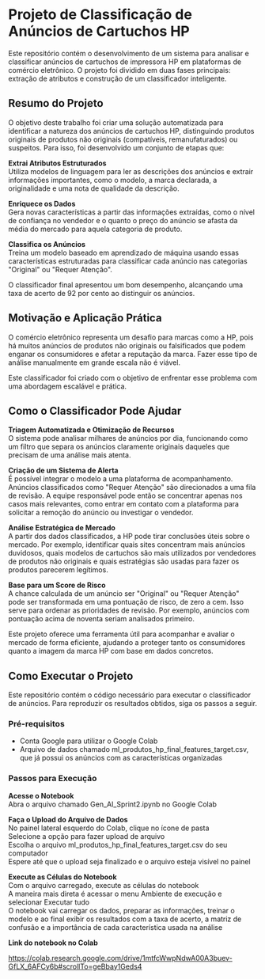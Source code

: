 # Projeto de Classificação de Anúncios de Cartuchos HP

Este repositório contém o desenvolvimento de um sistema para analisar e classificar anúncios de cartuchos de impressora HP em plataformas de comércio eletrônico. O projeto foi dividido em duas fases principais: extração de atributos e construção de um classificador inteligente.

## Resumo do Projeto

O objetivo deste trabalho foi criar uma solução automatizada para identificar a natureza dos anúncios de cartuchos HP, distinguindo produtos originais de produtos não originais (compatíveis, remanufaturados) ou suspeitos. Para isso, foi desenvolvido um conjunto de etapas que:

**Extrai Atributos Estruturados**  
Utiliza modelos de linguagem para ler as descrições dos anúncios e extrair informações importantes, como o modelo, a marca declarada, a originalidade e uma nota de qualidade da descrição.

**Enriquece os Dados**  
Gera novas características a partir das informações extraídas, como o nível de confiança no vendedor e o quanto o preço do anúncio se afasta da média do mercado para aquela categoria de produto.

**Classifica os Anúncios**  
Treina um modelo baseado em aprendizado de máquina usando essas características estruturadas para classificar cada anúncio nas categorias "Original" ou "Requer Atenção".

O classificador final apresentou um bom desempenho, alcançando uma taxa de acerto de 92 por cento ao distinguir os anúncios.

## Motivação e Aplicação Prática

O comércio eletrônico representa um desafio para marcas como a HP, pois há muitos anúncios de produtos não originais ou falsificados que podem enganar os consumidores e afetar a reputação da marca. Fazer esse tipo de análise manualmente em grande escala não é viável.

Este classificador foi criado com o objetivo de enfrentar esse problema com uma abordagem escalável e prática.

## Como o Classificador Pode Ajudar

**Triagem Automatizada e Otimização de Recursos**  
O sistema pode analisar milhares de anúncios por dia, funcionando como um filtro que separa os anúncios claramente originais daqueles que precisam de uma análise mais atenta.

**Criação de um Sistema de Alerta**  
É possível integrar o modelo a uma plataforma de acompanhamento. Anúncios classificados como "Requer Atenção" são direcionados a uma fila de revisão. A equipe responsável pode então se concentrar apenas nos casos mais relevantes, como entrar em contato com a plataforma para solicitar a remoção do anúncio ou investigar o vendedor.

**Análise Estratégica de Mercado**  
A partir dos dados classificados, a HP pode tirar conclusões úteis sobre o mercado. Por exemplo, identificar quais sites concentram mais anúncios duvidosos, quais modelos de cartuchos são mais utilizados por vendedores de produtos não originais e quais estratégias são usadas para fazer os produtos parecerem legítimos.

**Base para um Score de Risco**  
A chance calculada de um anúncio ser "Original" ou "Requer Atenção" pode ser transformada em uma pontuação de risco, de zero a cem. Isso serve para ordenar as prioridades de revisão. Por exemplo, anúncios com pontuação acima de noventa seriam analisados primeiro.

Este projeto oferece uma ferramenta útil para acompanhar e avaliar o mercado de forma eficiente, ajudando a proteger tanto os consumidores quanto a imagem da marca HP com base em dados concretos.

## Como Executar o Projeto

Este repositório contém o código necessário para executar o classificador de anúncios. Para reproduzir os resultados obtidos, siga os passos a seguir.

### Pré-requisitos

- Conta Google para utilizar o Google Colab
- Arquivo de dados chamado ml_produtos_hp_final_features_target.csv, que já possui os anúncios com as características organizadas

### Passos para Execução

**Acesse o Notebook**  
Abra o arquivo chamado Gen_AI_Sprint2.ipynb no Google Colab

**Faça o Upload do Arquivo de Dados**  
No painel lateral esquerdo do Colab, clique no ícone de pasta  
Selecione a opção para fazer upload de arquivo  
Escolha o arquivo ml_produtos_hp_final_features_target.csv do seu computador  
Espere até que o upload seja finalizado e o arquivo esteja visível no painel

**Execute as Células do Notebook**  
Com o arquivo carregado, execute as células do notebook  
A maneira mais direta é acessar o menu Ambiente de execução e selecionar Executar tudo  
O notebook vai carregar os dados, preparar as informações, treinar o modelo e ao final exibir os resultados com a taxa de acerto, a matriz de confusão e a importância de cada característica usada na análise

**Link do notebook no Colab**

https://colab.research.google.com/drive/1mtfcWwpNdwA00A3buev-GfLX_6AFCy6b#scrollTo=geBbay1Geds4
